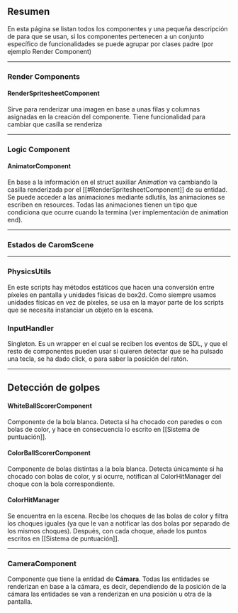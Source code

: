 
## Resumen

En esta página se listan todos los componentes y una pequeña descripción de para que se usan, si los componentes pertenecen a un conjunto específico de funcionalidades se puede agrupar por clases padre (por ejemplo Render Component)

---
### Render Components
#### RenderSpritesheetComponent

Sirve para renderizar una imagen en base a unas filas y columnas asignadas en la creación del componente. Tiene funcionalidad para cambiar que casilla se renderiza

---

### Logic Component

#### AnimatorComponent

En base a la información en el struct auxiliar *Animation* va cambiando la casilla renderizada por el [[#RenderSpritesheetComponent]] de su entidad. Se puede acceder a las animaciones mediante sdlutils, las animaciones se escriben en resources. Todas las animaciones tienen un tipo que condiciona que ocurre cuando la termina (ver implementación de animation end).

---
### Estados de CaromScene

---

### PhysicsUtils

En este scripts hay métodos estáticos que hacen una conversión entre píxeles en pantalla y unidades físicas de box2d. Como siempre usamos unidades físicas en vez de píxeles, se usa en la mayor parte de los scripts que se necesita instanciar un objeto en la escena.

### InputHandler

Singleton. Es un wrapper en el cual se reciben los eventos de SDL, y que el resto de componentes pueden usar si quieren detectar que se ha pulsado una tecla, se ha dado click, o para saber la posición del ratón.


---
## Detección de golpes


#### WhiteBallScorerComponent

Componente de la bola blanca. Detecta si ha chocado con paredes o con bolas de color, y hace en consecuencia lo escrito en [[Sistema de puntuación]]. 

#### ColorBallScorerComponent

Componente de bolas distintas a la bola blanca. Detecta únicamente si ha chocado con bolas de color, y si ocurre, notifican al ColorHitManager del choque con la bola correspondiente.

#### ColorHitManager

Se encuentra en la escena. Recibe los choques de las bolas de color y filtra los choques iguales (ya que le van a notificar las dos bolas por separado de los mismos choques). Después, con cada choque, añade los puntos escritos en [[Sistema de puntuación]].

---
### CameraComponent

Componente que tiene la entidad de **Cámara**. Todas las entidades se renderizan en base a la cámara, es decir, dependiendo de la posición de la cámara las entidades se van a renderizan en una posición u otra de la pantalla.

